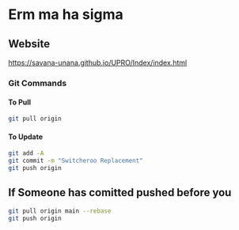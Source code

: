 # Erm ma ha sigma

## Website

<https://savana-unana.github.io/UPRO/Index/index.html>

### Git Commands

#### To Pull

``` bash
git pull origin
```

#### To Update

```bash
git add -A 
git commit -m "Switcheroo Replacement"
git push origin 

```

## If Someone has comitted pushed before you

 ``` bash
 git pull origin main --rebase
 git push origin
```
